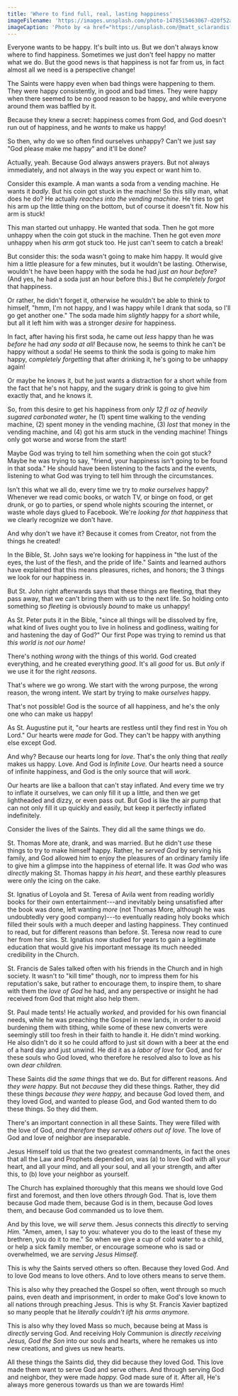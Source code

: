 ```yaml
---
title: 'Where to find full, real, lasting happiness'
imageFilename: 'https://images.unsplash.com/photo-1478515463067-d20f52aace26?ixlib=rb-1.2.1&ixid=MnwxMjA3fDB8MHxwaG90by1wYWdlfHx8fGVufDB8fHx8&auto=format&fit=crop&w=1374&q=80'
imageCaption: 'Photo by <a href="https://unsplash.com/@matt_sclarandis?utm_source=unsplash&utm_medium=referral&utm_content=creditCopyText">Matt Sclarandis</a> on <a href="https://unsplash.com/?utm_source=unsplash&utm_medium=referral&utm_content=creditCopyText">Unsplash</a>'
---
```


Everyone wants to be happy. It's built into us. But we don't always know where to find happiness. Sometimes we just don't feel happy no matter what we do. But the good news is that happiness is not far from us, in fact almost all we need is a perspective change!

The Saints were happy even when bad things were happening to them. They were happy consistently, in good and bad times. They were happy when there seemed to be no good reason to be happy, and while everyone around them was baffled by it.

Because they knew a secret: happiness comes from God, and God doesn't run out of happiness, and he *wants* to make us happy!

So then, why do we so often find ourselves unhappy? Can't we just say "God please make me happy" and it'll be done?

Actually, yeah. Because God always answers prayers. But not always immediately, and not always in the way you expect or want him to.

Consider this example. A man wants a soda from a vending machine. He wants it *badly*. But his coin got stuck in the machine! So this silly man, what does he do? He actually *reaches into the vending machine*. He tries to get his arm up the little thing on the bottom, but of course it doesn't fit. Now his arm is stuck!

This man started out unhappy. He wanted that soda. Then he got more unhappy when the coin got stuck in the machine. Then he got even *more* unhappy when his *arm* got stuck too. He just can't seem to catch a break!

But consider this: the soda wasn't going to make him happy. It would give him a little pleasure for a few minutes, but it wouldn't be lasting. Otherwise, wouldn't he have been happy with the soda he had *just an hour before*? (And yes, he had a soda just an hour before this.) But he *completely forgot* that happiness.

Or rather, he didn't forget it, otherwise he wouldn't be able to think to himself, "hmm, I'm not happy, and I was happy while I drank that soda, so I'll go get another one." The soda made him *slightly* happy for a *short* while, but all it left him with was a stronger *desire* for happiness.

In fact, after having his first soda, he came out *less* happy than he was *before* he had *any soda at all!* Because now, he seems to think he can't be happy without a soda! He seems to think the soda is going to make him happy, *completely forgetting* that after drinking it, he's going to be unhappy again!

Or maybe he knows it, but he just wants a distraction for a short while from the fact that he's not happy, and the sugary drink is going to give him exactly that, and he knows it.

So, from this desire to get his happiness from *only 12 fl oz of heavily sugared carbonated water*, he (1) spent time walking to the vending machine, (2) spent money in the vending machine, (3) *lost* that money in the vending machine, and (4) got his arm stuck in the vending machine! Things only got worse and worse from the start!

Maybe God was trying to tell him something when the coin got stuck? Maybe he was trying to say, "friend, your happiness isn't going to be found in that soda." He should have been listening to the facts and the events, listening to what God was trying to tell him through the circumstances.

Isn't this what we all do, every time we try to *make ourselves* happy? Whenever we read comic books, or watch TV, or binge on food, or get drunk, or go to parties, or spend whole nights scouring the internet, or waste whole days glued to Facebook. We're *looking for that happiness* that we clearly recognize we don't have.

And why don't we have it? Because it comes from Creator, not from the things he created!

In the Bible, St. John says we're looking for happiness in "the lust of the eyes, the lust of the flesh, and the pride of life." Saints and learned authors have explained that this means pleasures, riches, and honors; the 3 things we look for our happiness in.

But St. John right afterwards says that these things are fleeting, that they pass away, that we can't bring them with us to the next life. So holding onto something so *fleeting* is obviously *bound* to make us unhappy!

As St. Peter puts it in the Bible, "since all things will be dissolved by fire, what kind of lives ought you to live in holiness and godliness, waiting for and hastening the day of God?" Our first Pope was trying to remind us that *this world is not our home!*

There's nothing *wrong* with the things of this world. God created everything, and he created everything *good*. It's all *good* for us. But *only* if we use it for the right *reasons*.

That's where we go wrong. We start with the wrong purpose, the wrong reason, the wrong intent. We start by trying to make *ourselves* happy.

That's not possible! God is the source of all happiness, and he's the only one who can make us happy!

As St. Augustine put it, "our hearts are restless until they find rest in You oh Lord." Our hearts were *made* for God. They can't be happy with anything else except God.

And why? Because our hearts long for *love*. That's the only thing that *really* makes us happy. Love. And God is *Infinite Love.* Our hearts need a source of infinite happiness, and God is the only source that will *work.*

Our hearts are like a balloon that can't stay inflated. And every time we try to inflate it ourselves, we can only fill it up a little, and then we get lightheaded and dizzy, or even pass out. But God is like the air pump that can not only fill it up quickly and easily, but keep it perfectly inflated indefinitely.

Consider the lives of the Saints. They did all the same things we do.

St. Thomas More ate, drank, and was married. But he didn't *use* these things to try to make himself happy. Rather, he *served God* by serving his family, and God allowed him to enjoy the pleasures of an ordinary family life to give him a glimpse into the happiness of eternal life. It was *God* who was *directly* making St. Thomas happy *in his heart*, and these earthly pleasures were only the icing on the cake.

St. Ignatius of Loyola and St. Teresa of Avila went from reading worldly books for their own entertainment---and inevitably being unsatisfied after the book was done, left wanting *more* (not Thomas More, although he was undoubtedly very good company)---to eventually reading holy books which filled their souls with a much deeper and lasting happiness. They continued to read, but for different reasons than before. St. Teresa now read to cure her from her sins. St. Ignatius now studied for years to gain a legitimate education that would give his important message its much needed credibility in the Church.

St. Francis de Sales talked often with his friends in the Church and in high society. It wasn't to "kill time" though, nor to impress them for his reputation's sake, but rather to encourage them, to inspire them, to share with them the *love of God* he had, and any perspective or insight he had received from God that might also help them.

St. Paul made tents! He actually *worked*, and provided for his own financial needs, while he was preaching the Gospel in new lands, in order to avoid burdening them with tithing, while some of these new converts were seemingly still too fresh in their faith to handle it. He didn't mind working. He also didn't do it so he could afford to just sit down with a beer at the end of a hard day and just unwind. He did it as a *labor of love* for God, and for these souls who God loved, who therefore he resolved also to love as his own *dear children.*

These Saints did the *same things* that we do. But for different reasons. And *they were happy.* But not *because* they did these things. Rather, they did these things *because they were happy,* and because God loved them, and they loved God, and wanted to please God, and God wanted them to do these things. So they did them.

There's an important connection in all these Saints. They were filled with the love of God, *and therefore* they *served others out of love.* The love of God and love of neighbor are inseparable.

Jesus Himself told us that the two greatest commandments, in fact the ones that all the Law and Prophets depended on, was (a) to love God with all your heart, and all your mind, and all your soul, and all your strength, and after this, to (b) love your neighbor as yourself.

The Church has explained thoroughly that this means we should love God first and foremost, and then love others *through* God. That is, love them because God made them, because God is in them, because God loves them, and because God commanded us to love them.

And by this love, we will *serve* them. Jesus connects this *directly* to serving *Him.* "Amen, amen, I say to you: whatever you do to the least of these my brethren, you do it to me." So when we give a cup of cold water to a child, or help a sick family member, or encourage someone who is sad or overwhelmed, we are *serving Jesus Himself.*

This is why the Saints served others so often. Because they loved God. And to love God means to love others. And to love others means to serve them.

This is also why they preached the Gospel so often, went through so much pains, even death and imprisonment, in order to make God's love known to all nations through preaching Jesus. This is why St. Francis Xavier baptized so many people that he *literally couldn't lift his arms anymore.*

This is also why they loved Mass so much, because being at Mass is *directly* serving God. And receiving Holy Communion is *directly receiving Jesus, God the Son* into our souls and hearts, where he remakes us into new creations, and gives us new hearts.

All these things the Saints did, they did because they loved God. This love made them want to serve God and serve others. And through serving God and neighbor, they were made *happy.* God made sure of it. After all, He's always more generous towards us than we are towards Him!

